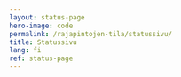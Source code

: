```yaml
---
layout: status-page
hero-image: code
permalink: /rajapintojen-tila/statussivu/
title: Statussivu
lang: fi
ref: status-page
---
```

